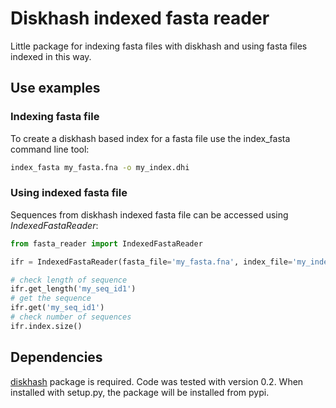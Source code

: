 # Diskhash indexed fasta reader

Little package for indexing fasta files with diskhash and using fasta files indexed in this way.

## Use examples

### Indexing fasta file

To create a diskhash based index for a fasta file use the index_fasta command line tool:

```bash
index_fasta my_fasta.fna -o my_index.dhi
```

### Using indexed fasta file

Sequences from diskhash indexed fasta file can be accessed using *IndexedFastaReader*: 

```python
from fasta_reader import IndexedFastaReader

ifr = IndexedFastaReader(fasta_file='my_fasta.fna', index_file='my_index.dhi')

# check length of sequence
ifr.get_length('my_seq_id1')
# get the sequence
ifr.get('my_seq_id1')
# check number of sequences
ifr.index.size()
```

## Dependencies

[diskhash](https://github.com/luispedro/diskhash) package is required. Code was tested with version 0.2.
When installed with setup.py, the package will be installed from pypi. 
